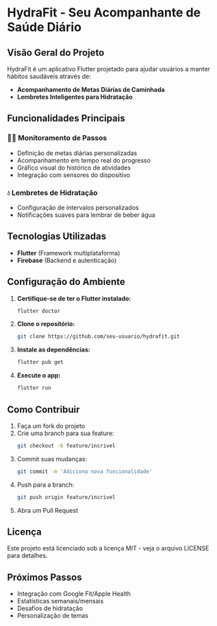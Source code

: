 # HydraFit - Seu Acompanhante de Saúde Diário

## Visão Geral do Projeto

HydraFit é um aplicativo Flutter projetado para ajudar usuários a manter hábitos saudáveis através de:

- **Acompanhamento de Metas Diárias de Caminhada**
- **Lembretes Inteligentes para Hidratação**

## Funcionalidades Principais

### 🚶‍♂️ Monitoramento de Passos

- Definição de metas diárias personalizadas
- Acompanhamento em tempo real do progresso
- Gráfico visual do histórico de atividades
- Integração com sensores do dispositivo

### 💧 Lembretes de Hidratação

- Configuração de intervalos personalizados
- Notificações suaves para lembrar de beber água

## Tecnologias Utilizadas

- **Flutter** (Framework multiplataforma)
- **Firebase** (Backend e autenticação)

## Configuração do Ambiente

1. **Certifique-se de ter o Flutter instalado:**
   ```bash
   flutter doctor
   ```

2. **Clone o repositório:**
   ```bash
   git clone https://github.com/seu-usuario/hydrafit.git
   ```

3. **Instale as dependências:**
   ```bash
   flutter pub get
   ```

4. **Execute o app:**
   ```bash
   flutter run
   ```

## Como Contribuir

1. Faça um fork do projeto
2. Crie uma branch para sua feature:
   ```bash
   git checkout -b feature/incrivel
   ```
3. Commit suas mudanças:
   ```bash
   git commit -m 'Adiciona nova funcionalidade'
   ```
4. Push para a branch:
   ```bash
   git push origin feature/incrivel
   ```
5. Abra um Pull Request

## Licença

Este projeto está licenciado sob a licença MIT - veja o arquivo LICENSE para detalhes.

## Próximos Passos

- Integração com Google Fit/Apple Health
- Estatísticas semanais/mensais
- Desafios de hidratação
- Personalização de temas
